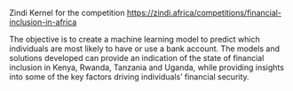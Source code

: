 Zindi Kernel for the competition https://zindi.africa/competitions/financial-inclusion-in-africa

The objective is to create a machine learning model to predict which individuals are most likely to have or use a bank account. 
The models and solutions developed can provide an indication of the state of financial inclusion in Kenya, Rwanda, Tanzania and Uganda, while providing insights into some of the key factors driving individuals’ financial security.
